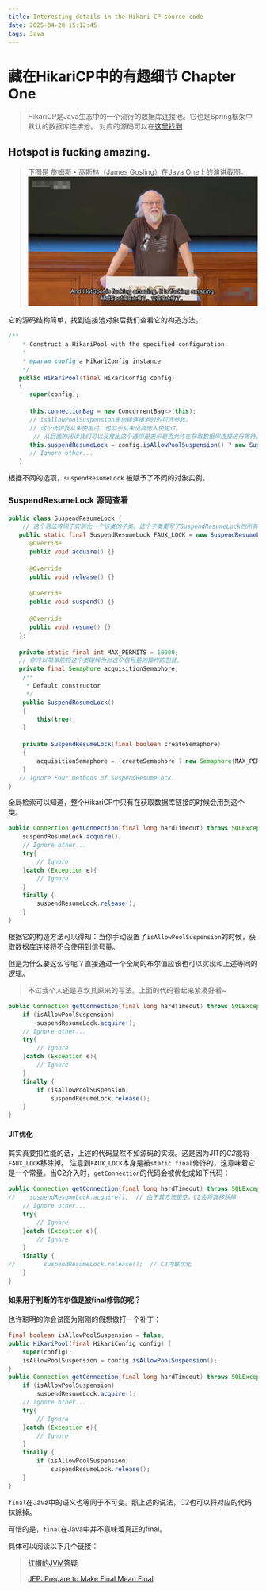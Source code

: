```yaml
---
title: Interesting details in the Hikari CP source code
date: 2025-04-20 15:12:45
tags: Java
---
```

# 藏在HikariCP中的有趣细节 Chapter One
> HikariCP是Java生态中的一个流行的数据库连接池。它也是Spring框架中默认的数据库连接池。
> 对应的源码可以在[这里找到](https://github.com/brettwooldridge/HikariCP)

## Hotspot is fucking amazing.
> 下图是 詹姆斯・高斯林（James Gosling）在Java One上的演讲截图。
![hotspot.png](Interesting-details-in-the-Hikari-CP-source-code/hotspot.png)

它的源码结构简单，找到连接池对象后我们查看它的构造方法。
```java
/**
    * Construct a HikariPool with the specified configuration.
    *
    * @param config a HikariConfig instance
    */
   public HikariPool(final HikariConfig config)
   {
      super(config);

      this.connectionBag = new ConcurrentBag<>(this);
      // isAllowPoolSuspension是创建连接池时的可选参数。
      // 这个选项我从未使用过，也似乎从未见其他人使用过。
       // 从后面的阅读我们可以反推出这个选项是表示是否允许在获取数据库连接进行等待。
      this.suspendResumeLock = config.isAllowPoolSuspension() ? new SuspendResumeLock() : SuspendResumeLock.FAUX_LOCK;
      // Ignore other...
   }
```
根据不同的选项，`suspendResumeLock` 被赋予了不同的对象实例。

### SuspendResumeLock 源码查看
```java
public class SuspendResumeLock {
    // 这个语法等同于实例化一个该类的子类。这个子类重写了SuspendResumeLock的所有方法且方法内部均为空。
   public static final SuspendResumeLock FAUX_LOCK = new SuspendResumeLock(false) {
      @Override
      public void acquire() {}

      @Override
      public void release() {}

      @Override
      public void suspend() {}

      @Override
      public void resume() {}
   };

   private static final int MAX_PERMITS = 10000;
   // 你可以简单的将这个类理解为对这个信号量的操作的包装。
   private final Semaphore acquisitionSemaphore;
    /**
     * Default constructor
     */
    public SuspendResumeLock()
    {
        this(true);
    }

    private SuspendResumeLock(final boolean createSemaphore)
    {
        acquisitionSemaphore = (createSemaphore ? new Semaphore(MAX_PERMITS, true) : null);
    }
   // Ignore Four methods of SuspendResumeLock.
}
```
全局检索可以知道，整个HikariCP中只有在获取数据库链接的时候会用到这个类。
```java
public Connection getConnection(final long hardTimeout) throws SQLException {
    suspendResumeLock.acquire();
    // Ignore other... 
    try{
        // Ignore 
    }catch (Exception e){
        // Ignore
    }
    finally {
        suspendResumeLock.release();
    }
}
```
根据它的构造方法可以得知：当你手动设置了`isAllowPoolSuspension`的时候，获取数据库连接将不会使用到信号量。

但是为什么要这么写呢？直接通过一个全局的布尔值应该也可以实现和上述等同的逻辑。
> 不过我个人还是喜欢其原来的写法。上面的代码看起来紧凑好看~

```java
public Connection getConnection(final long hardTimeout) throws SQLException {
    if (isAllowPoolSuspension)
        suspendResumeLock.acquire();
    // Ignore other... 
    try{
        // Ignore 
    }catch (Exception e){
        // Ignore
    }
    finally {
        if (isAllowPoolSuspension)
            suspendResumeLock.release();
    }
}
```
#### JIT优化
其实真要扣性能的话，上述的代码显然不如源码的实现。这是因为JIT的*C2*能将`FAUX_LOCK`移除掉。
注意到`FAUX_LOCK`本身是被`static final`修饰的，这意味着它是一个常量。当C2介入时，`getConnection`的代码会被优化成如下代码：
```java
public Connection getConnection(final long hardTimeout) throws SQLException {
//    suspendResumeLock.acquire();  // 由于其方法是空，C2会将其移除掉
    // Ignore other... 
    try{
        // Ignore 
    }catch (Exception e){
        // Ignore
    }
    finally { 
//        suspendResumeLock.release();  // C2内联优化
    }
}
```
#### 如果用于判断的布尔值是被final修饰的呢？
也许聪明的你会试图为刚刚的假想做打一个补丁：

```java
final boolean isAllowPoolSuspension = false;
public HikariPool(final HikariConfig config) {
    super(config);
    isAllowPoolSuspension = config.isAllowPoolSuspension();
}
public Connection getConnection(final long hardTimeout) throws SQLException {
    if (isAllowPoolSuspension)
        suspendResumeLock.acquire();
    // Ignore other... 
    try{
        // Ignore 
    }catch (Exception e){
        // Ignore
    }
    finally {
        if (isAllowPoolSuspension)
            suspendResumeLock.release();
    }
}
```
`final`在Java中的语义也等同于不可变。照上述的说法，C2也可以将对应的代码抹除掉。

可惜的是，`final`在Java中并不意味着真正的final。

具体可以阅读以下几个链接：
> [红帽的JVM答疑](https://shipilev.net/jvm/anatomy-quarks/15-just-in-time-constants/)
> 
> [JEP: Prepare to Make Final Mean Final](https://openjdk.org/jeps/8349536)
